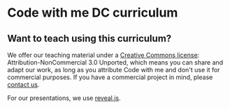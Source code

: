 # Code with me DC curriculum

## Want to teach using this curriculum?
We offer our teaching material under a [Creative Commons license](http://creativecommons.org/licenses/by-nc/3.0/deed.en_US): Attribution-NonCommercial 3.0 Unported, which means you can share and adapt our work, as long as you attribute Code with me and don't use it for commercial purposes. If you have a commercial project in mind, please [contact us](mailto:team@codewithme.us).

For our presentations, we use [reveal.js](http://lab.hakim.se/reveal-js/).
